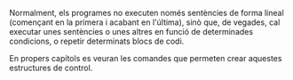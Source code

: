 Normalment, els programes no executen només sentències de forma lineal (començant en la primera i acabant en l'última), sinò que, de vegades, cal executar unes sentències o unes altres en funció de determinades condicions, o repetir determinats blocs de codi.

En propers capítols es veuran les comandes que permeten crear aquestes estructures de control.